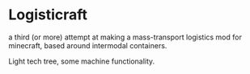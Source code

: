# Logisticraft
a third (or more) attempt at making a mass-transport logistics mod for minecraft, based around intermodal containers.

Light tech tree, some machine functionality.
